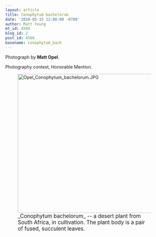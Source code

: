 ```yaml
---
layout: article
title: Conophytum bachelorum
date: '2010-03-15 12:00:00 -0700'
author: Matt Young
mt_id: 4566
blog_id: 2
post_id: 4566
basename: conophytum_bach
---
```

Photograph by **Matt Opel**.

Photography contest, Honorable Mention.

<figure>
<a href="http://en.wikipedia.org/wiki/Conophytum"><img src="http://pandasthumb.org/archives/2010/03/13/Opel_Conophytum_bachelorum.JPG" alt="Opel_Conophytum_bachelorum.JPG" width="600" height="441" /></a>
<figcaption markdown="span"><big>_Conophytum bachelorum_ --  a desert plant from South Africa, in cultivation. The plant body is a pair of fused, succulent leaves.</big>

</figcaption>
</figure>
